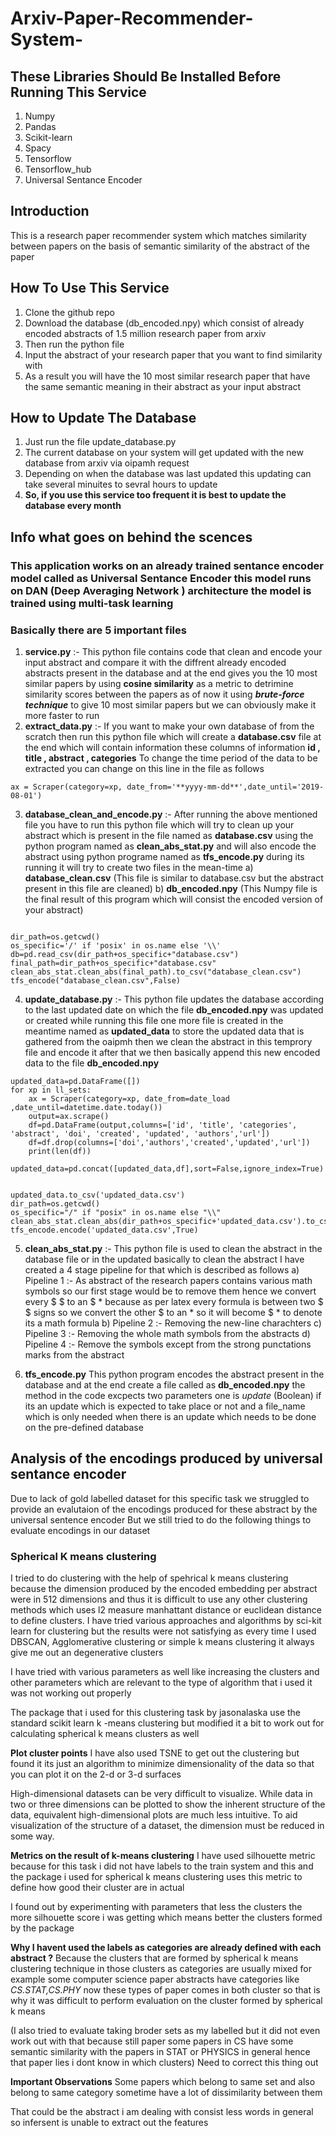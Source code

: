 # Arxiv-Paper-Recommender-System-

## These Libraries Should Be Installed Before Running This Service
1. Numpy
2. Pandas 
3. Scikit-learn
4. Spacy
5. Tensorflow
6. Tensorflow_hub
7. Universal Sentance Encoder

## Introduction
This is a research paper recommender system which matches similarity between papers on the basis of semantic similarity of the abstract of the paper 

## How To Use This Service 
1. Clone the github repo 
2. Download the database (db_encoded.npy) which consist of already encoded abstracts of 1.5 million research paper from arxiv 
3. Then run the python file 
4. Input the abstract of your research paper that you want to find similarity with 
5. As a result you will have the 10 most similar research paper that have the same semantic meaning in their abstract as your input abstract
## How to Update The Database
1. Just run the file update_database.py 
2. The current database on your system will get updated with the new database from arxiv via oipamh request
3. Depending on when the database was last updated this updating can take several minuites to sevral hours to update
4. **So, if you use this service too frequent it is best to update the database every month**
## Info what goes on behind the scences
### This application works on an already trained sentance encoder model called as Universal Sentance Encoder this model runs on DAN (Deep Averaging Network ) architecture the model is trained using multi-task learning 

### Basically there are 5 important files 
1. **service.py** :-
This python file contains code that clean and encode your input abstract and compare it with the diffrent already encoded abstracts present in the database and at the end gives you the 10 most similar papers by using **cosine similarity** as a metric to detrimine similarity scores between the papers as of now it using **_brute-force technique_** to give 10 most similar papers but we can obviously make it more faster to run
2. **extract_data.py** :- 
If you want to make your own database of from the scratch then run this python file which will create a **database.csv** file at the end which will contain information these columns of information **id , title , abstract , categories** 
To change the time period of the data to be extracted you can change on this line in the file as follows
```
ax = Scraper(category=xp, date_from='**yyyy-mm-dd**',date_until='2019-08-01')

```
3. **database_clean_and_encode.py** :-
After running the above mentioned file you have to run this python file which will try to clean up your abstract which is present in the file named as **database.csv**  using the python program named as **clean_abs_stat.py** and will also encode the abstract using python programe named as **tfs_encode.py** during its running it will try to create two files in the mean-time 
a) **database_clean.csv** (This file is similar to database.csv but the abstract present in this file are cleaned)
b) **db_encoded.npy**     (This Numpy file is the final result of this program which will consist the encoded version of your abstract)

```

dir_path=os.getcwd()
os_specific='/' if 'posix' in os.name else '\\'
db=pd.read_csv(dir_path+os_specific+"database.csv")
final_path=dir_path+os_specific+"database.csv"
clean_abs_stat.clean_abs(final_path).to_csv("database_clean.csv")
tfs_encode("database_clean.csv",False)

```
4. **update_database.py** :-
This python file updates the database according to the last updated date on which the file **db_encoded.npy** was updated or created 
while running this file one more file is created in the meantime named as **updated_data** to store the updated data that is gathered from the oaipmh 
then we clean the abstract in this temprory file and encode it after that we then basically append this new encoded data to the file **db_encoded.npy**

```
updated_data=pd.DataFrame([])
for xp in ll_sets:
    ax = Scraper(category=xp, date_from=date_load ,date_until=datetime.date.today())
    output=ax.scrape()
    df=pd.DataFrame(output,columns=['id', 'title', 'categories', 'abstract', 'doi', 'created', 'updated', 'authors','url'])
    df=df.drop(columns=['doi','authors','created','updated','url'])
    print(len(df))
    updated_data=pd.concat([updated_data,df],sort=False,ignore_index=True)


updated_data.to_csv('updated_data.csv')
dir_path=os.getcwd()
os_specific="/" if "posix" in os.name else "\\"
clean_abs_stat.clean_abs(dir_path+os_specific+'updated_data.csv').to_csv('updated_data.csv')
tfs_encode.encode('updated_data.csv',True)

```
5. **clean_abs_stat.py** :-
This python file is used to clean the abstract in the database file or in the updated basically to clean the abstract I have created a 4 stage pipeline for that which is described as follows
a) Pipeline 1 :- As abstract of the research papers contains various math symbols so our first stage would be to remove them hence we convert every $ $ to an $ * because as per latex every formula is between two $ $ signs so we convert the other $ to an * so it will become $ * to denote its a math formula
b) Pipeline 2 :-  Removing the new-line charachters
c) Pipeline 3 :- Removing the whole math symbols from the abstracts
d) Pipeline 4 :- Remove the symbols except from the strong punctations marks from the abstract

6. **tfs_encode.py**
 This python program encodes the abstract present in the database and at the end create a file called as **db_encoded.npy** 
 the method in the code excpects two parameters one is _update_ (Boolean) if its an update which is expected to take place or not and a
 file_name which is only needed when there is an update which needs to be done on the pre-defined database

## Analysis of the encodings produced by universal sentance encoder

Due to lack of gold labelled dataset for this specific task we struggled to provide an evalutaion of the encodings produced for these abstract by the universal sentence encoder 
But we still tried to do the following things to evaluate encodings in our dataset 

### Spherical K means clustering 

I tried to do clustering with the help of spehrical k means clustering because the dimension produced by the encoded embedding per abstract were in 512 dimensions and thus it is difficult to use any other clustering methods which uses l2 measure manhattant distance or euclidean distance to define clusters.
I have tried various approaches and algorithms by sci-kit learn for clustering but the results were not satisfying as every time I used DBSCAN, Agglomerative clustering or simple k means clustering it always give me out an degenerative clusters 

I have tried with various parameters as well like increasing the clusters and other parameters which are relevant to the type of algorithm that i used it was not working out properly

The package that i used for this clustering task by jasonalaska use the standard scikit learn k -means clustering but modified it a bit to work out for calculating spherical k means clusters as well

**Plot cluster points**
I have also used TSNE to get out the clustering but found it its just an algorithm to minimize dimensionality of the data so that you can plot it on the 2-d or 3-d surfaces

High-dimensional datasets can be very difficult to visualize. While data in two or three dimensions can be plotted to show the inherent structure of the data, equivalent high-dimensional plots are much less intuitive. To aid visualization of the structure of a dataset, the dimension must be reduced in some way.

**Metrics on the result of k-means clustering**
I have used silhouette metric because for this task i did not have labels to the train system and this and the package i used for spherical k means clustering uses this metric to define how good their cluster are in actual

I found out by experimenting with parameters that less the clusters the more silhouette score i was getting which means better the clusters formed by the package

**Why I havent used the labels as categories are already defined with each abstract ?**
Because the clusters that are formed by spherical k means clustering technique in those clusters as categories are usually mixed for example some computer science paper abstracts have categories like _CS.STAT,CS.PHY_ now these types of paper comes in both cluster so that is why it was difficult to perform evaluation on the cluster formed by spherical k means

(I also tried to evaluate taking broder sets as my labelled but it did not even work out with that because still paper some papers in CS have some semantic similarity with the papers in STAT or PHYSICS in general hence that paper lies i dont know in which clusters)
Need to correct this thing out 


**Important Observations**
Some papers which belong to same set and also belong to same category sometime have a lot of dissimilarity between them

That could be the abstract i am dealing with consist less words in general so infersent is unable to extract out the features















